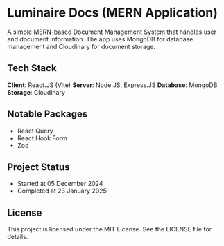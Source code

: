 # Luminaire Docs (MERN Application)

A simple MERN-based Document Management System that handles user and document information. The app uses MongoDB for database management and Cloudinary for document storage.

## Tech Stack

**Client**: React.JS (Vite)
**Server**: Node.JS, Express.JS
**Database**: MongoDB
**Storage**: Cloudinary

## Notable Packages

* React Query
* React Hook Form
* Zod

## Project Status

* Started at 05 December 2024
* Completed at 23 January 2025

## License

This project is licensed under the MIT License. See the LICENSE file for details.
